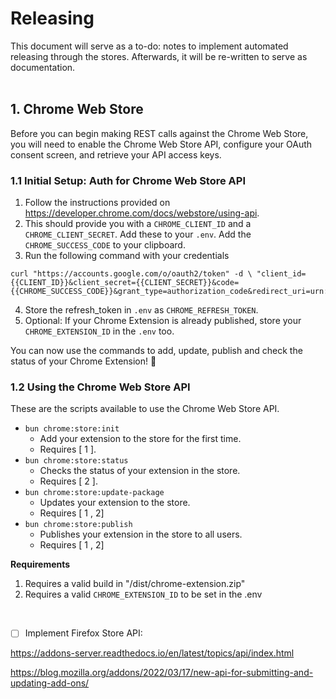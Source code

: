 # Releasing <a name="releasing"></a>

<div style="padding: '10px', background-color: '#EFF3FA', border-radius: '4px'">
This document will serve as a to-do: notes to implement automated releasing through the stores.
Afterwards, it will be re-written to serve as documentation.
</div>

<br/>

## 1. Chrome Web Store

Before you can begin making REST calls against the Chrome Web Store, you will need to enable the Chrome Web Store API, configure your OAuth consent screen, and retrieve your API access keys.

### 1.1 Initial Setup: Auth for Chrome Web Store API

1. Follow the instructions provided on https://developer.chrome.com/docs/webstore/using-api.
2. This should provide you with a `CHROME_CLIENT_ID` and a `CHROME_CLIENT_SECRET`. Add these to your `.env`. Add the `CHROME_SUCCESS_CODE` to your clipboard.
3. Run the following command with your credentials

```
curl "https://accounts.google.com/o/oauth2/token" -d \ "client_id={{CLIENT_ID}}&client_secret={{CLIENT_SECRET}}&code={{CHROME_SUCCESS_CODE}}&grant_type=authorization_code&redirect_uri=urn:ietf:wg:oauth:2.0:oob"
```

4. Store the refresh_token in `.env` as `CHROME_REFRESH_TOKEN`.
5. Optional: If your Chrome Extension is already published, store your `CHROME_EXTENSION_ID` in the `.env` too.

You can now use the commands to add, update, publish and check the status of your Chrome Extension! 🚀

### 1.2 Using the Chrome Web Store API

These are the scripts available to use the Chrome Web Store API.

- `bun chrome:store:init`
  - Add your extension to the store for the first time.
  - Requires [ 1 ].
- `bun chrome:store:status`
  - Checks the status of your extension in the store.
  - Requires [ 2 ].
- `bun chrome:store:update-package`
  - Updates your extension to the store.
  - Requires [ 1 , 2]
- `bun chrome:store:publish`
  - Publishes your extension in the store to all users.
  - Requires [ 1 , 2]

**Requirements**

1. Requires a valid build in "/dist/chrome-extension.zip"
2. Requires a valid `CHROME_EXTENSION_ID` to be set in the .env

<br/>

- [ ] Implement Firefox Store API:

https://addons-server.readthedocs.io/en/latest/topics/api/index.html

https://blog.mozilla.org/addons/2022/03/17/new-api-for-submitting-and-updating-add-ons/
